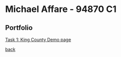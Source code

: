# Michael Affare - 94870 C1
## Portfolio


[Task 1: King County Demo page](kingcounty.md)

[back](../index.html)
